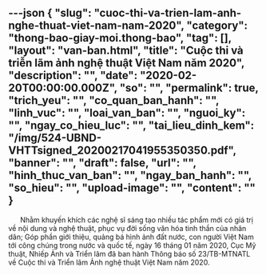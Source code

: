 ---json
{
    "slug": "cuoc-thi-va-trien-lam-anh-nghe-thuat-viet-nam-nam-2020",
    "category": "thong-bao-giay-moi.thong-bao",
    "tag": [],
    "layout": "van-ban.html",
    "title": "Cuộc thi và triễn lãm ảnh nghệ thuật Việt Nam năm 2020",
    "description": "",
    "date": "2020-02-20T00:00:00.000Z",
    "so": "",
    "permalink": true,
    "trich_yeu": "",
    "co_quan_ban_hanh": "",
    "linh_vuc": "",
    "loai_van_ban": "",
    "nguoi_ky": "",
    "ngay_co_hieu_luc": "",
    "tai_lieu_dinh_kem": "/img/524-UBND-VHTTsigned_20200217041955350350.pdf",
    "banner": "",
    "draft": false,
    "url": "",
    "hinh_thuc_van_ban": "",
    "ngay_ban_hanh": "",
    "so_hieu": "",
    "upload-image": "",
    "__content__": ""
}
---
<p>&nbsp; &nbsp; &nbsp; Nhằm khuyến kh&iacute;ch c&aacute;c nghệ sĩ s&aacute;ng tạo nhiều t&aacute;c phẩm mới c&oacute; gi&aacute; trị về nội dung v&agrave; nghệ thuật, phục vụ đời sống văn h&oacute;a tinh thần của nh&acirc;n d&acirc;n; G&oacute;p phần giới thiệu, quảng b&aacute; h&igrave;nh ảnh đất nước, con người Việt Nam tới c&ocirc;ng ch&uacute;ng trong nước v&agrave; quốc tế, ng&agrave;y 16 th&aacute;ng 01 năm 2020, Cục Mỹ thuật, Nhiếp Ảnh v&agrave; Triển l&atilde;m đ&atilde; ban h&agrave;nh Th&ocirc;ng b&aacute;o số 23/TB-MTNATL về Cuộc thi v&agrave; Triển l&atilde;m Ảnh nghệ thuật Việt Nam năm 2020.</p>
